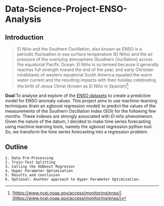 # Data-Science-Project-ENSO-Analysis

## Introduction 

> El Niño and the Southern Oscillation, also known as ENSO is a periodic fluctuation in sea surface temperature (El Niño) and the  air pressure of the overlying atmosphere (Southern Oscillation) across the equatorial Pacific Ocean. El Niño is so termed because it generally reaches full strength toward the end of the year, and early Christian inhabitants of western equatorial South America equated the warm water current and the resulting impacts with their holiday celebrating the birth of Jesus Christ (known as El Niño in Spanish)[^1] 

__Goal__:To analyse and explore of the [ENSO datasets](https://www.ncei.noaa.gov/access/monitoring/enso/soi) to create a predictive model for ENSO anomaly values. This project aims to use machine-learning techniques (train an xgboost regression model) to predict the values of the measurements of the Southern Oscillation Index (SOI) for the following few months. These indexes are strongly associated with _El niño_ phenomenon.
Given the nature of the datum, I decided to make time series forecasting using machine learning tools, namely the xgboost regression python tool. So, we transform the time series forecasting into a regression problem.

## Outline 
    1. Data Pre-Processing
    2. Train-Test Splitting
    3. Calling the XGBoost Regressor
    4. Hyper Parameter Optimization
    5. Results and conclusion 
    6. Optional: Another approach to Hyper Parameter Optimization.

[^1]: [https://www.ncei.noaa.gov/access/monitoring/enso/](https://www.ncei.noaa.gov/access/monitoring/enso/)
